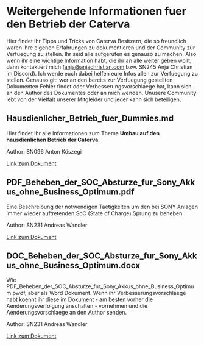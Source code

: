 # Weitergehende Informationen fuer den Betrieb der Caterva

Hier findet ihr Tipps und Tricks von Caterva Besitzern, die so freundlich waren ihre eigenen Erfahrungen zu dokumentieren und der Community zur Verfuegung zu stellen. Ihr seid alle aufgerufen es genauso zu machen. Also wenn ihr eine wichtige Information habt, die ihr an alle weiter geben wollt, dann kontaktiert mich (anja@anjachristian.com bzw. SN245 Anja Christian im Discord). Ich werde euch dabei helfen eure Infos allen zur Verfuegung zu stellen. Genauso git: wer an den bereits zur Verfuegung gestellten Dokumenten Fehler findet oder Verbesserungsvorschlaege hat, kann sich an den Author des Dokumentes oder an mich wenden. Unusere Community lebt von der Vielfalt unserer Mitgleider und jeder kann sich beteiligen.

## Hausdienlicher_Betrieb_fuer_Dummies.md

Hier findet ihr alle Informationen zum Thema **Umbau auf den hausdienlichen Betrieb der Caterva**.

Author: SN096 Anton Köszegi

[Link zum Dokument](https://github.com/ac-caterva/webserver-public/blob/main/Weitergehende_Informationen/Hausdienlicher_Betrieb_fuer_Dummies.md)

## PDF_Beheben_der_SOC_Absturze_fur_Sony_Akkus_ohne_Business_Optimum.pdf

Eine Beschreibung der notwendigen Taetigkeiten um den bei SONY Anlagen immer wieder auftretenden SoC (State of Charge) Sprung zu beheben.

Author: SN231 Andreas Wandler

[Link zum Dokument](https://github.com/ac-caterva/webserver-public/blob/main/Weitergehende_Informationen/PDF_Beheben_der_SOC_Absturze_fur_Sony_Akkus_ohne_Business_Optimum.pdf)

## DOC_Beheben_der_SOC_Absturze_fur_Sony_Akkus_ohne_Business_Optimum.docx

Wie PDF_Beheben_der_SOC_Absturze_fur_Sony_Akkus_ohne_Business_Optimum.pwdf, aber als Word Dokument. Wenn ihr Verbesserungsvorschlaege habt koennt ihr diese im Dokument - am besten vorher die Aenderungsverfolgung anschalten - vornehmen und die Aenderungsvorschlaege an den Author senden.

Author: SN231 Andreas Wandler

[Link zum Dokument](https://github.com/ac-caterva/webserver-public/blob/main/Weitergehende_Informationen/DOC_Beheben_der_SOC_Absturze_fur_Sony_Akkus_ohne_Business_Optimum.docx)